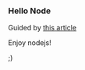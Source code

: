 ### Hello Node

Guided by [this article](http://www.admin10000.com/document/4066.html)

Enjoy nodejs!

;)

